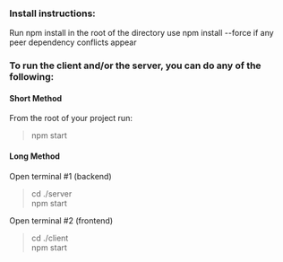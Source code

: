 ### Install instructions:
Run npm install in the root of the directory
use npm install --force if any peer dependency conflicts appear

### To run the client and/or the server, you can do any of the following:

#### Short Method

From the root of your project run:
> npm start

#### Long Method

Open terminal #1 (backend)
> cd ./server<br />
> npm start

Open terminal #2 (frontend)
> cd ./client<br />
> npm start

